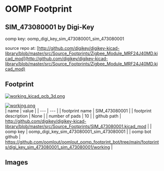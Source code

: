 # OOMP Footprint  
## SIM_473080001  by Digi-Key  
  
oomp key: oomp_digi_key_sim_473080001_sim_473080001  
  
source repo at: [http://github.com/digikey/digikey-kicad-library/blob/master/src/Source_Footprints/Zigbee_Module_MRF24J40MD.kicad_mod](http://github.com/digikey/digikey-kicad-library/blob/master/src/Source_Footprints/Zigbee_Module_MRF24J40MD.kicad_mod)  
## Footprint  
  
[![working_kicad_pcb_3d.png](working_kicad_pcb_3d_600.png)](working_kicad_pcb_3d.png)  
  
[![working.png](working_600.png)](working.png)  
| name | value | 
| --- | --- | 
| footprint name | SIM_473080001 | 
| footprint description | None | 
| number of pads | 10 | 
| github path | http://github.com/digikey/digikey-kicad-library/blob/master/src/Source_Footprints/SIM_473080001.kicad_mod | 
| oomp key | oomp_digi_key_sim_473080001_sim_473080001 | 
| oomp bot github | https://github.com/oomlout/oomlout_oomp_footprint_bot/tree/main/footprints/digi_key_sim_473080001_sim_473080001/working | 
## Images  
